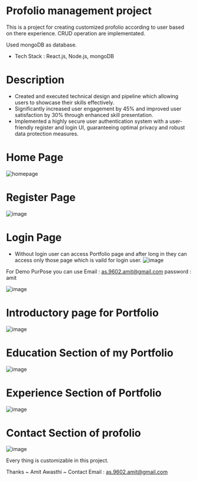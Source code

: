 
# Profolio management project

This is a project for creating customized profolio according to user based on there experience. CRUD operation are implementated.

Used mongoDB as database.

- Tech Stack : React.js, Node.js, mongoDB

# Description

-  Created and executed technical design and pipeline which allowing users to showcase their skills effectively.
 - Significantly increased user engagement by 45% and improved user satisfaction by 30% through enhanced skill presentation.
 - Implemented a highly secure user authentication system with a user-friendly register and login UI, guaranteeing optimal privacy and robust data protection measures.

# Home Page
![homepage](https://github.com/Awasthya/Portfolio-Website/assets/92320605/40e25e36-414d-41a6-986f-3631261a6526)

# Register Page
![image](https://github.com/Awasthya/Portfolio-Website/assets/92320605/cb5c7481-065c-462b-8974-6f6a8c174ef4)

# Login Page 
- Without login user can access Portfolio page and after long in they can access only those page which is vaild for login user.
![image](https://github.com/Awasthya/Portfolio-Website/assets/92320605/5efd2653-0420-4170-bc33-543402d9c939)

For Demo PurPose you can use 
Email : as.9602.amit@gmail.com
password : amit

![image](https://github.com/Awasthya/Portfolio-Website/assets/92320605/46de1717-4bf4-418a-89da-671c1bfd66b3)

# Introductory page for Portfolio

![image](https://github.com/Awasthya/Portfolio-Website/assets/92320605/5b88edd2-37a8-4ce0-8c9b-cedae8b8987c)

# Education Section of my Portfolio
![image](https://github.com/Awasthya/Portfolio-Website/assets/92320605/4874767a-7ffa-48c1-964e-cd42b23aaa4d)

# Experience Section of Portfolio
![image](https://github.com/Awasthya/Portfolio-Website/assets/92320605/cfa6bdf6-8bd3-4095-b334-8b1aff1aff05)

# Contact Section of profolio
![image](https://github.com/Awasthya/Portfolio-Website/assets/92320605/98aee010-e426-4e03-a4a1-a0ab661d8d6e)

Every thing is customizable in this project.

Thanks ~
Amit Awasthi ~
Contact Email : as.9602.amit@gmail.com
 


